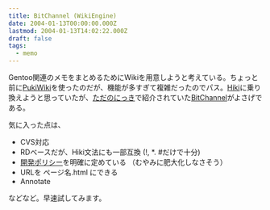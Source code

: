 ```yaml
---
title: BitChannel (WikiEngine)
date: 2004-01-13T00:00:00.000Z
lastmod: 2004-01-13T14:02:22.000Z
draft: false
tags:
  - memo
---
```


Gentoo関連のメモをまとめるためにWikiを用意しようと考えている。ちょっと前に[PukiWiki](http://www.pukiwiki.org)を使ったのだが、機能が多すぎて複雑だったのでパス。[Hiki](http://www.namaraii.com/hiki/)に乗り換えようと思っていたが、[ただのにっき](http://sho.tdiary.net/20040112.html#p02)で紹介されていた[BitChannel](http://i.loveruby.net/w/BitChannel.html)がよさげである。

気に入った点は、

* CVS対応
* RDベースだが、Hiki文法にも一部互換 (!, \*. #だけで十分)
* [開発ポリシー](http://i.loveruby.net/w/BitChannelPolicy.html)を明確に定めている （むやみに肥大化しなさそう）
* URLを ページ名.html にできる
* Annotate

などなど。早速試してみます。
